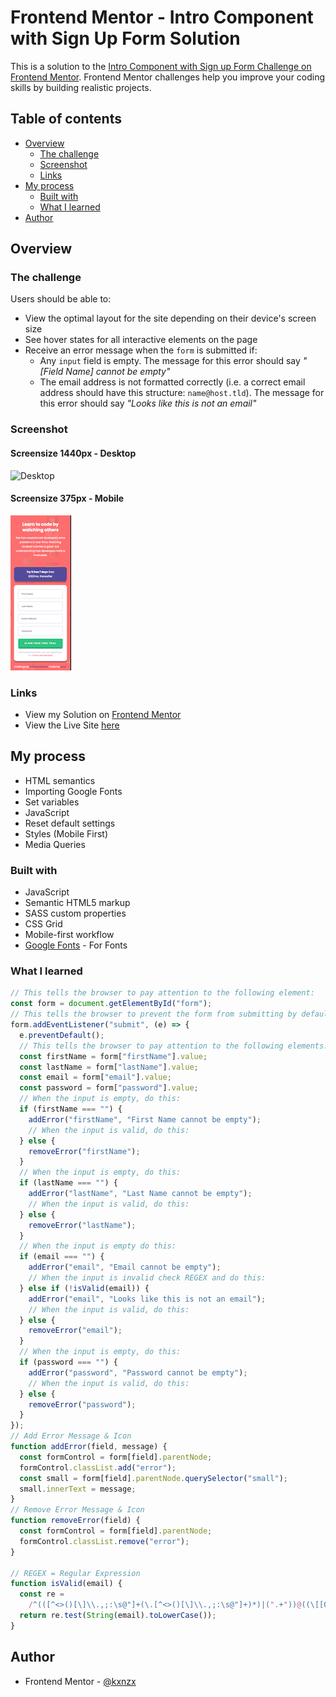 # Frontend Mentor - Intro Component with Sign Up Form Solution

This is a solution to the [Intro Component with Sign up Form Challenge on Frontend Mentor](https://www.frontendmentor.io/challenges/intro-component-with-signup-form-5cf91bd49edda32581d28fd1). Frontend Mentor challenges help you improve your coding skills by building realistic projects.

## Table of contents

- [Overview](#overview)
  - [The challenge](#the-challenge)
  - [Screenshot](#screenshot)
  - [Links](#links)
- [My process](#my-process)
  - [Built with](#built-with)
  - [What I learned](#what-i-learned)
- [Author](#author)

## Overview

### The challenge

Users should be able to:

- View the optimal layout for the site depending on their device's screen size
- See hover states for all interactive elements on the page
- Receive an error message when the `form` is submitted if:
  - Any `input` field is empty. The message for this error should say _"[Field Name] cannot be empty"_
  - The email address is not formatted correctly (i.e. a correct email address should have this structure: `name@host.tld`). The message for this error should say _"Looks like this is not an email"_

### Screenshot

#### Screensize 1440px - Desktop

![Desktop](images/Desktop.gif)

#### Screensize 375px - Mobile

![Mobile](images/Mobile.gif)

### Links

- View my Solution on [Frontend Mentor]()
- View the Live Site [here]()

## My process

- HTML semantics
- Importing Google Fonts
- Set variables
- JavaScript
- Reset default settings
- Styles (Mobile First)
- Media Queries

### Built with

- JavaScript
- Semantic HTML5 markup
- SASS custom properties
- CSS Grid
- Mobile-first workflow
- [Google Fonts](https://fonts.google.com/) - For Fonts

### What I learned

```js
// This tells the browser to pay attention to the following element:
const form = document.getElementById("form");
// This tells the browser to prevent the form from submitting by default:
form.addEventListener("submit", (e) => {
  e.preventDefault();
  // This tells the browser to pay attention to the following elements:
  const firstName = form["firstName"].value;
  const lastName = form["lastName"].value;
  const email = form["email"].value;
  const password = form["password"].value;
  // When the input is empty, do this:
  if (firstName === "") {
    addError("firstName", "First Name cannot be empty");
    // When the input is valid, do this:
  } else {
    removeError("firstName");
  }
  // When the input is empty, do this:
  if (lastName === "") {
    addError("lastName", "Last Name cannot be empty");
    // When the input is valid, do this:
  } else {
    removeError("lastName");
  }
  // When the input is empty do this:
  if (email === "") {
    addError("email", "Email cannot be empty");
    // When the input is invalid check REGEX and do this:
  } else if (!isValid(email)) {
    addError("email", "Looks like this is not an email");
    // When the input is valid, do this:
  } else {
    removeError("email");
  }
  // When the input is empty, do this:
  if (password === "") {
    addError("password", "Password cannot be empty");
    // When the input is valid, do this:
  } else {
    removeError("password");
  }
});
// Add Error Message & Icon
function addError(field, message) {
  const formControl = form[field].parentNode;
  formControl.classList.add("error");
  const small = form[field].parentNode.querySelector("small");
  small.innerText = message;
}
// Remove Error Message & Icon
function removeError(field) {
  const formControl = form[field].parentNode;
  formControl.classList.remove("error");
}

// REGEX = Regular Expression
function isValid(email) {
  const re =
    /^(([^<>()[\]\\.,;:\s@"]+(\.[^<>()[\]\\.,;:\s@"]+)*)|(".+"))@((\[[0-9]{1,3}\.[0-9]{1,3}\.[0-9]{1,3}\.[0-9]{1,3}\])|(([a-zA-Z\-0-9]+\.)+[a-zA-Z]{2,}))$/;
  return re.test(String(email).toLowerCase());
}
```

## Author

- Frontend Mentor - [@kxnzx](https://www.frontendmentor.io/profile/kxnzx)
